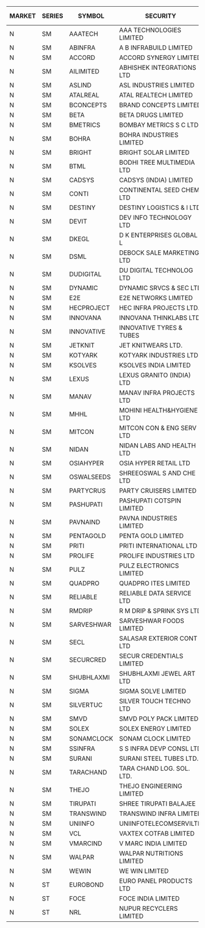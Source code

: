 


| MARKET | SERIES | SYMBOL | SECURITY | PREV CL PR | OPEN PRICE | HIGH PRICE | LOW PRICE | CLOSE PRICE | NET TRDVAL | NET TRDQTY | CORP IND | HI 52 WK | LO 52 WK |
| ----- | ----- | ----- | ----- | ----- | ----- | ----- | ----- | ----- | ----- | ----- | ----- | ----- | ----- |
| N | SM | AAATECH | AAA TECHNOLOGIES LIMITED | 60.00 | 60.00 | 60.00 | 60.00 | 60.00 | 180000.00 | 3000 |  | 72.45 | 42.00 |
| N | SM | ABINFRA | A B INFRABUILD LIMITED | 6.35 | 6.60 | 6.65 | 6.60 | 6.65 | 53000.00 | 8000 |  | 11.15 | 5.00 |
| N | SM | ACCORD | ACCORD SYNERGY LIMITED | 15.65 | 16.40 | 16.40 | 16.40 | 16.40 | 32800.00 | 2000 |  | 24.05 | 14.45 |
| N | SM | AILIMITED | ABHISHEK INTEGRATIONS LTD | 20.10 | 21.10 | 21.10 | 21.10 | 21.10 | 63300.00 | 3000 |  | 38.60 | 19.00 |
| N | SM | ASLIND | ASL INDUSTRIES LIMITED | 48.25 | 48.50 | 48.50 | 45.85 | 45.85 | 561400.00 | 12000 |  | 48.50 | 11.00 |
| N | SM | ATALREAL | ATAL REALTECH LIMITED | 148.50 | 140.10 | 149.95 | 140.00 | 147.70 | 1617520.00 | 11200 |  | 188.40 | 30.95 |
| N | SM | BCONCEPTS | BRAND CONCEPTS LIMITED | 36.25 | 36.25 | 38.05 | 36.25 | 38.05 | 222900.00 | 6000 |  | 48.00 | 20.25 |
| N | SM | BETA | BETA DRUGS LIMITED | 571.00 | 571.00 | 571.00 | 552.00 | 555.00 | 2450400.00 | 4400 |  | 665.00 | 104.80 |
| N | SM | BMETRICS | BOMBAY METRICS S C LTD | 126.05 | 126.05 | 132.00 | 126.05 | 130.50 | 2320020.00 | 18000 |  | 144.10 | 117.90 |
| N | SM | BOHRA | BOHRA INDUSTRIES LIMITED | 5.75 | 5.55 | 6.00 | 5.55 | 6.00 | 167000.00 | 28000 |  | 7.25 | 1.20 |
| N | SM | BRIGHT | BRIGHT SOLAR LIMITED | 9.15 | 10.05 | 10.05 | 10.05 | 10.05 | 2713500.00 | 270000 |  | 15.55 | 4.60 |
| N | SM | BTML | BODHI TREE MULTIMEDIA LTD | 149.65 | 149.65 | 155.45 | 149.65 | 155.45 | 366120.00 | 2400 |  | 162.50 | 64.05 |
| N | SM | CADSYS | CADSYS (INDIA) LIMITED | 26.70 | 28.00 | 28.00 | 28.00 | 28.00 | 280000.00 | 10000 |  | 36.90 | 18.10 |
| N | SM | CONTI | CONTINENTAL SEED CHEM LTD | 8.30 | 8.70 | 8.70 | 8.70 | 8.70 | 57994.20 | 6666 |  | 10.15 | 5.20 |
| N | SM | DESTINY | DESTINY LOGISTICS & I LTD | 8.40 | 8.05 | 8.55 | 8.05 | 8.45 | 404100.00 | 48000 |  | 15.35 | 8.05 |
| N | SM | DEVIT | DEV INFO TECHNOLOGY LTD | 74.80 | 72.00 | 74.95 | 72.00 | 74.95 | 440850.00 | 6000 |  | 165.00 | 56.00 |
| N | SM | DKEGL | D K ENTERPRISES GLOBAL L | 42.85 | 42.80 | 42.90 | 41.60 | 42.20 | 1269750.00 | 30000 |  | 50.40 | 35.10 |
| N | SM | DSML | DEBOCK SALE MARKETING LTD | 146.30 | 142.00 | 142.00 | 139.00 | 139.00 | 19332300.00 | 138000 |  | 157.00 | 5.75 |
| N | SM | DUDIGITAL | DU DIGITAL TECHNOLOG LTD | 181.80 | 189.00 | 189.00 | 184.00 | 184.00 | 746000.00 | 4000 |  | 212.00 | 95.00 |
| N | SM | DYNAMIC | DYNAMIC SRVCS & SEC LTD | 35.70 | 34.00 | 34.05 | 33.00 | 33.50 | 336100.00 | 10000 |  | 49.80 | 33.00 |
| N | SM | E2E | E2E NETWORKS LIMITED | 82.15 | 86.15 | 86.25 | 86.15 | 86.25 | 2586600.00 | 30000 |  | 86.25 | 36.00 |
| N | SM | HECPROJECT | HEC INFRA PROJECTS LTD. | 38.00 | 39.90 | 39.90 | 36.10 | 36.10 | 1803300.00 | 48000 |  | 210.00 | 36.10 |
| N | SM | INNOVANA | INNOVANA THINKLABS LTD. | 243.75 | 252.75 | 252.75 | 252.75 | 252.75 | 252750.00 | 1000 |  | 258.85 | 70.25 |
| N | SM | INNOVATIVE | INNOVATIVE TYRES & TUBES | 7.95 | 8.25 | 8.25 | 7.60 | 7.70 | 465600.00 | 60000 |  | 20.45 | 7.00 |
| N | SM | JETKNIT | JET KNITWEARS LTD. | 86.65 | 90.90 | 90.95 | 90.90 | 90.95 | 682050.00 | 7500 |  | 90.95 | 18.00 |
| N | SM | KOTYARK | KOTYARK INDUSTRIES LTD | 143.65 | 150.80 | 150.80 | 150.80 | 150.80 | 15381600.00 | 102000 |  | 150.80 | 67.90 |
| N | SM | KSOLVES | KSOLVES INDIA LIMITED | 368.85 | 368.85 | 375.00 | 363.00 | 363.00 | 2937780.00 | 8000 |  | 1718.20 | 295.00 |
| N | SM | LEXUS | LEXUS GRANITO (INDIA) LTD | 16.45 | 16.00 | 16.00 | 15.75 | 15.75 | 47750.00 | 3000 |  | 22.50 | 10.30 |
| N | SM | MANAV | MANAV INFRA PROJECTS LTD | 7.60 | 7.95 | 7.95 | 7.75 | 7.75 | 62800.00 | 8000 |  | 8.45 | 4.20 |
| N | SM | MHHL | MOHINI HEALTH&HYGIENE LTD | 33.05 | 33.00 | 33.50 | 30.00 | 30.95 | 2725350.00 | 87000 |  | 39.50 | 18.05 |
| N | SM | MITCON | MITCON CON & ENG SERV LTD | 60.25 | 60.00 | 62.95 | 60.00 | 62.20 | 2837000.00 | 46000 |  | 64.95 | 33.10 |
| N | SM | NIDAN | NIDAN LABS AND HEALTH LTD | 52.15 | 53.80 | 53.80 | 50.25 | 52.80 | 1150300.00 | 22000 |  | 70.70 | 45.55 |
| N | SM | OSIAHYPER | OSIA HYPER RETAIL LTD | 240.00 | 240.00 | 240.00 | 240.00 | 240.00 | 96000.00 | 400 |  | 263.00 | 117.00 |
| N | SM | OSWALSEEDS | SHREEOSWAL S AND CHE LTD | 45.00 | 43.50 | 43.50 | 43.50 | 43.50 | 174000.00 | 4000 |  | 60.00 | 28.00 |
| N | SM | PARTYCRUS | PARTY CRUISERS LIMITED | 77.50 | 78.50 | 78.95 | 74.00 | 78.00 | 2619200.00 | 34000 |  | 78.95 | 16.50 |
| N | SM | PASHUPATI | PASHUPATI COTSPIN LIMITED | 80.50 | 84.00 | 84.00 | 84.00 | 84.00 | 134400.00 | 1600 |  | 99.00 | 50.00 |
| N | SM | PAVNAIND | PAVNA INDUSTRIES LIMITED | 210.00 | 210.00 | 210.00 | 210.00 | 210.00 | 168000.00 | 800 |  | 230.00 | 165.05 |
| N | SM | PENTAGOLD | PENTA GOLD LIMITED | 108.00 | 103.00 | 103.00 | 103.00 | 103.00 | 1545000.00 | 15000 |  | 115.00 | 51.25 |
| N | SM | PRITI | PRITI INTERNATIONAL LTD | 64.75 | 64.75 | 64.75 | 64.75 | 64.75 | 207200.00 | 3200 |  | 284.90 | 57.25 |
| N | SM | PROLIFE | PROLIFE INDUSTRIES LTD | 129.85 | 129.00 | 134.80 | 129.00 | 134.80 | 791400.00 | 6000 |  | 134.80 | 39.75 |
| N | SM | PULZ | PULZ ELECTRONICS LIMITED | 17.45 | 18.30 | 18.30 | 18.30 | 18.30 | 73200.00 | 4000 |  | 20.90 | 9.75 |
| N | SM | QUADPRO | QUADPRO ITES LIMITED | 14.25 | 15.20 | 15.20 | 14.50 | 14.50 | 355200.00 | 24000 |  | 18.80 | 11.25 |
| N | SM | RELIABLE | RELIABLE DATA SERVICE LTD | 34.95 | 33.85 | 34.15 | 33.85 | 34.15 | 163200.00 | 4800 |  | 39.00 | 23.75 |
| N | SM | RMDRIP | R M DRIP & SPRINK SYS LTD | 15.50 | 16.25 | 16.25 | 14.90 | 15.00 | 92300.00 | 6000 |  | 45.05 | 14.75 |
| N | SM | SARVESHWAR | SARVESHWAR FOODS LIMITED | 35.00 | 36.75 | 36.75 | 36.75 | 36.75 | 470400.00 | 12800 |  | 37.85 | 11.70 |
| N | SM | SECL | SALASAR EXTERIOR CONT LTD | 49.05 | 50.00 | 51.50 | 48.50 | 51.50 | 450000.00 | 9000 |  | 51.50 | 9.90 |
| N | SM | SECURCRED | SECUR CREDENTIALS LIMITED | 59.90 | 62.85 | 62.85 | 56.95 | 59.50 | 696840.00 | 11400 |  | 62.85 | 12.00 |
| N | SM | SHUBHLAXMI | SHUBHLAXMI JEWEL ART LTD | 15.20 | 14.50 | 15.95 | 14.45 | 15.90 | 107200.00 | 7000 |  | 26.80 | 11.20 |
| N | SM | SIGMA | SIGMA SOLVE LIMITED | 461.00 | 484.05 | 484.05 | 484.05 | 484.05 | 290430.00 | 600 |  | 615.00 | 33.80 |
| N | SM | SILVERTUC | SILVER TOUCH TECHNO LTD | 150.00 | 150.00 | 150.00 | 149.90 | 149.95 | 1949500.00 | 13000 |  | 194.80 | 72.00 |
| N | SM | SMVD | SMVD POLY PACK LIMITED | 23.00 | 23.60 | 23.60 | 23.60 | 23.60 | 94400.00 | 4000 |  | 25.65 | 7.40 |
| N | SM | SOLEX | SOLEX ENERGY LIMITED | 76.75 | 80.55 | 80.55 | 80.55 | 80.55 | 644400.00 | 8000 |  | 80.55 | 28.95 |
| N | SM | SONAMCLOCK | SONAM CLOCK LIMITED | 71.00 | 72.00 | 77.35 | 69.00 | 72.90 | 1743900.00 | 24000 |  | 77.35 | 39.00 |
| N | SM | SSINFRA | S S INFRA DEVP CONSL LTD | 10.65 | 11.15 | 11.15 | 11.15 | 11.15 | 33450.00 | 3000 |  | 11.65 | 7.20 |
| N | SM | SURANI | SURANI STEEL TUBES LTD. | 28.05 | 29.45 | 29.45 | 29.45 | 29.45 | 58900.00 | 2000 |  | 46.65 | 17.35 |
| N | SM | TARACHAND | TARA CHAND LOG. SOL. LTD. | 41.95 | 43.70 | 43.70 | 42.95 | 42.95 | 346700.00 | 8000 |  | 52.35 | 26.00 |
| N | SM | THEJO | THEJO ENGINEERING LIMITED | 1127.50 | 1143.00 | 1168.90 | 1100.00 | 1132.50 | 5623312.50 | 4950 |  | 3950.00 | 826.00 |
| N | SM | TIRUPATI | SHREE TIRUPATI BALAJEE | 42.50 | 44.20 | 44.60 | 44.20 | 44.60 | 266400.00 | 6000 |  | 72.25 | 39.50 |
| N | SM | TRANSWIND | TRANSWIND INFRA LIMITED | 5.65 | 5.90 | 5.90 | 5.40 | 5.50 | 89200.00 | 16000 |  | 8.30 | 3.80 |
| N | SM | UNIINFO | UNIINFOTELECOMSERVILTD | 36.00 | 37.80 | 37.80 | 37.75 | 37.80 | 453300.00 | 12000 |  | 42.50 | 15.50 |
| N | SM | VCL | VAXTEX COTFAB LIMITED | 72.00 | 75.00 | 75.00 | 75.00 | 75.00 | 187500.00 | 2500 |  | 136.20 | 18.00 |
| N | SM | VMARCIND | V MARC INDIA LIMITED | 36.40 | 37.95 | 43.65 | 37.95 | 42.65 | 13335150.00 | 318000 |  | 45.00 | 25.35 |
| N | SM | WALPAR | WALPAR NUTRITIONS LIMITED | 28.45 | 27.75 | 27.75 | 27.75 | 27.75 | 55500.00 | 2000 |  | 51.50 | 27.25 |
| N | SM | WEWIN | WE WIN LIMITED | 36.75 | 36.75 | 38.35 | 35.05 | 38.35 | 330450.00 | 9000 |  | 51.00 | 13.05 |
| N | ST | EUROBOND | EURO PANEL PRODUCTS LTD | 70.10 | 71.80 | 71.80 | 70.10 | 70.10 | 4800600.00 | 68000 |  | 73.50 | 67.85 |
| N | ST | FOCE | FOCE INDIA LIMITED | 225.70 | 225.00 | 226.00 | 225.00 | 226.00 | 27512760.00 | 121800 |  | 231.00 | 225.00 |
| N | ST | NRL | NUPUR RECYCLERS LIMITED | 89.85 | 94.30 | 94.30 | 94.30 | 94.30 | 23763600.00 | 252000 |  | 94.30 | 70.35 |



